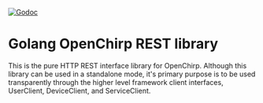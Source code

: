 [![Godoc](https://godoc.org/github.com/OpenChirp/framework/rest?status.png)](https://godoc.org/github.com/OpenChirp/framework/rest)

# Golang OpenChirp REST library
This is the pure HTTP REST interface library for OpenChirp.
Although this library can be used in a standalone mode, it's primary purpose is to be used transparently through the higher level framework client interfaces, UserClient, DeviceClient, and ServiceClient.
